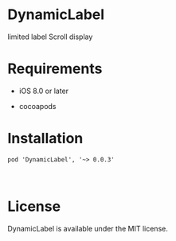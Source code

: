# DynamicLabel

limited label Scroll display

# Requirements

* iOS 8.0 or later

* cocoapods


# Installation


    pod 'DynamicLabel', '~> 0.0.3'
   
# License

DynamicLabel is available under the MIT license.
